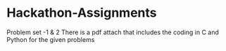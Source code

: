 # Hackathon-Assignments
Problem set -1 & 2
There is a pdf attach that includes the coding in C and Python for the given problems
